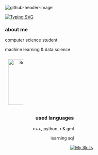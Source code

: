 ![github-header-image](https://i.imgur.com/QgFMiar.jpeg)

<a href="https://git.io/typing-svg">
  <img src="https://readme-typing-svg.herokuapp.com?font=Fira+Code&size=19&duration=3500&pause=1000&color=c4aedd&width=587&separator=%3E&lines=System.out.println(%22Hello%2C+World!%22);%3Eecho+%22Hello%2C+World!%22;%3EConsole.WriteLine(%22Hello%2C+World!%22);%3Ecout+%3C%3C+%22Hello%2C+World!%22+%3C%3C+endl;%3Econsole.log(%22Hello%2C+World!%22);%3ESELECT+nome++FROM+pessoas++WHERE+nome+%3D+'Isabella';" alt="Typing SVG" />
</a>

<p align="center">
  <div align="left" style="width: 45%;">
    <h3>about me</h3>
    <p>computer science student</p>
    <p>machine learning & data science</p>
  </div>
  
  <div align="center" style="width: 10%; padding: 10px;">
    <img src="https://i.imgur.com/BF9JNvK.jpeg" alt="Square Image" style="width: 150px; height: 150px; object-fit: cover;">
  </div>
  
  <div align="right" style="width: 45%;">
    <h3>used languages</h3>
    <p>c++, python, r & gml</p>
    <p>learning sql</p>
  </div>
</p>


<div align="center">
  
  [![My Skills](https://skillicons.dev/icons?i=vscode,ae,bots,obsidian,notion,pr,gamemakerstudio)](https://skillicons.dev)
</div>

<div align="center">


